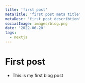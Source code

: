 ```yaml
---
title: 'first post'
metaTitle: 'first post meta title'
metaDesc: 'first post describtion'
socialImage: images/blog.png
date: '2022-06-20'
tags:
  - nextjs
---
```


# First post

- This is my first blog post

